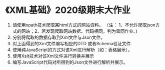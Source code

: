 # 《XML基础》2020级期末大作业


1. 请使用xpath技术爬取某html方式的网站资料。
（注： 1、不允许爬取json方式的网站；2、若发现爬取网站数据、代码相同，判为雷同作业。)
1. 分别将爬取的数据存取到Xml文件与Json文件。
2. 对上面得到的Xml文件编写相应的DTD 或者Schema验证文件.
3. 使用纯JavaScript的方式对该Xml进行解析（如：表格展示）。
4. 使用Xslt技术对该Xml文件进行转换并展示
5. 编写JavaScript代码对所得到的Json文件进行解析并展示。